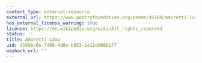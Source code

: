 ```yaml
---
content_type: external-resource
external_url: https://www.poetryfoundation.org/poems/45189/amoretti-lxxv-one-day-i-wrote-her-name
has_external_license_warning: true
license: https://en.wikipedia.org/wiki/All_rights_reserved
status: ''
title: Amoretti LXXV
uid: d169bc6e-7d08-4d8e-b853-1a11dd88b1f7
wayback_url: ''
---
```

